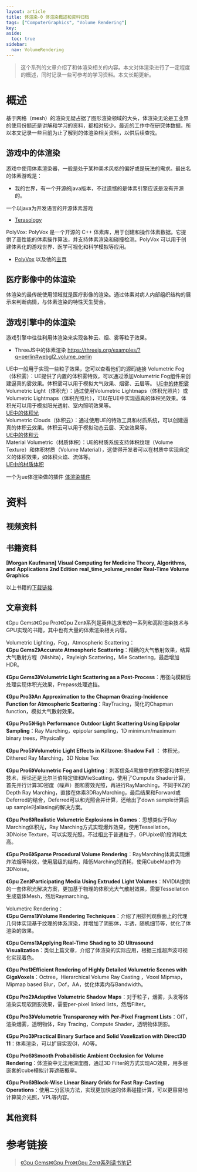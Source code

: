 ```yaml
---
layout: article
title: 体渲染-0 体渲染概述和资料归档
tags: ["ComputerGraphics", "Volume Rendering"]
key: 
aside:
  toc: true
sidebar:
  nav: VolumeRendering
---
```





> 这个系列的文章介绍了和体渲染相关的内容。本文对体渲染进行了一定程度的概述，同时记录一些可参考的学习资料。本文长期更新。


# 概述
基于网格（mesh）的渲染无疑占据了图形渲染领域的大头，体渲染无论是工业界的使用份额还是讲解和学习的资料，都相对较少。最近的工作中在研究体数据，所以本文记录一些目前为止了解到的体渲染相关资料，以供后续查找。

## 游戏中的体渲染
游戏中使用体素渲染器，一般是处于某种美术风格的偏好或是玩法的需求。最出名的体素游戏是：
- 我的世界，有一个开源的java版本，不过遗憾的是体素引擎应该是没有开源的。

一个以java为开发语言的开源体素游戏
- [Terasology](https://github.com/MovingBlocks/Terasology)


PolyVox: PolyVox 是一个开源的 C++ 体素库，用于创建和操作体素数据。它提供了高性能的体素操作算法，并支持体素渲染和碰撞检测。PolyVox 可以用于创建体素化的游戏世界、医学可视化和科学模拟等应用。
- [PolyVox](https://bitbucket.org/volumesoffun/polyvox/) 以及他的[主页](http://www.volumesoffun.com/polyvox-about/)



## 医疗影像中的体渲染
体渲染的最传统使用领域就是医疗影像的渲染。通过体素对病人内部组织结构的展示来判断病情，与体素渲染的特性天生契合。

## 游戏引擎中的体渲染
游戏引擎中往往利用体渲染来实现各种云、烟、雾等粒子效果。
- ThreeJS中的体素渲染 https://threejs.org/examples/?q=perlin#webgl2_volume_perlin



UE中一般用于实现一些粒子效果，您可以查看他们的源码链接
Volumetric Fog（体积雾）：UE提供了内置的体积雾特效，可以通过添加Volumetric Fog组件来创建逼真的雾效果。体积雾可以用于模拟大气效果、烟雾、云层等。
[UE中的体积雾](https://github.com/EpicGames/UnrealEngine/blob/463443057fb97f1af0d2951705324ce8818d2a55/Engine/Source/Runtime/Renderer/Private/VolumetricFog.cpp#L2)  
Volumetric Light（体积光）：通过使用Volumetric Lightmaps（体积光照片）或Volumetric Lightmaps（体积光照片），可以在UE中实现逼真的体积光效果。体积光可以用于模拟阳光透射、室内照明效果等。  
[UE中的体积光]()  
Volumetric Clouds（体积云）：通过使用UE的特效工具和材质系统，可以创建逼真的体积云效果。体积云可以用于模拟动态云层、天空效果等。  
[UE中的体积云]()  
Material Volumetric（材质体积）：UE的材质系统支持体积纹理（Volume Texture）和体积材质（Volume Material），这使得开发者可以在材质中实现自定义的体积效果，如体积火焰、流体等。  
[UE中的材质体积]()  

一个为ue体渲染做的插件
[体渲染插件](https://github.com/Phyronnaz/VoxelPlugin)


# 资料

## 视频资料

## 书籍资料

**[Morgan Kaufmann] Visual Computing for Medicine Theory, Algorithms, and Applications 2nd Edition**
**real_time_volume_render**
**Real-Time Volume Graphics**

以上书籍的[下载链接]().

## 文章资料
《Gpu Gems》《Gpu Pro》《Gpu Zen》系列是英伟达发布的一系列和高阶渲染技术与GPU实现的书籍，其中也有大量的体素渲染相关内容。

Volumetric Lighting，Fog，Atmospheric Scattering：  
**《Gpu Gems2》Accurate Atmospheric Scattering**：精确的大气散射效果，结算大气散射方程（Nishita），Rayleigh Scattering，Mie Scattering，最后增加HDR。

**《Gpu Gems3》Volumetric Light Scattering as a Post-Process**：用径向模糊后处理实现体积光效果，Prepass处理遮挡。

**《Gpu Pro3》An Approximation to the Chapman Grazing-Incidence Function for Atmospheric Scattering**：RayTracing，简化的Chapman function，模拟大气散射效果。

**《Gpu Pro5》High Performance Outdoor Light Scattering Using Epipolar Sampling**：Ray Marching，epipolar sampling，1D minimum/maximum binary trees，Physically

**《Gpu Pro5》Volumetric Light Effects in Killzone: Shadow Fall** ： 体积光，Dithered Ray Marching，3D Noise Tex

**《Gpu Pro6》Volumetric Fog and Lighting**：刺客信条4黑旗中的体积雾和体积光技术，理论还是比尔兰伯特定律和MieScatting，使用了Cumpute Shader计算，首先并行计算3D密度（噪声）图和雾效光照，再进行RayMarching，不同于KZ的Depth Ray Marching，直接在体素3DRayMarching，最后结果和Forward或Deferred的结合，Deferred可以和光照合并计算，还给出了down sample计算后up sample时aliasing的解决方案。

**《Gpu Pro6》Realistic Volumetric Explosions in Games**：思想类似于Ray Marching体积光，Ray Marching方式实现爆炸效果，使用Tessellation，3DNoise Texture，可以实现光照。不过相比于普通粒子，GPUpixel阶段消耗太高。

**《Gpu Pro6》Sparse Procedural Volume Rendering**：RayMarching体素实现爆炸浓烟等特效，使用层级的结构，降低Marching的消耗，使用CubeMap作为3DNoise。

**《Gpu Zen》Participating Media Using Extruded Light Volumes**：NVIDIA提供的一套体积光解决方案，更加基于物理的体积光大气散射效果，需要Tessellation生成载体Mesh，然后Raymarching。

Volumetirc Rendering：  
**《Gpu Gems1》Volume Rendering Techniques**：介绍了用排列观察面上的代理几何体实现基于纹理的体系渲染，并增加了阴影体，半透，随机细节等，优化了体渲染的效果。

**《Gpu Gems1》Applying Real-Time Shading to 3D Ultrasound Visualization**：类似上篇文章，介绍了体渲染的实际应用，根据三维超声波可视化实现着色。

**《Gpu Pro1》Efficient Rendering of Highly Detailed Volumetric Scenes with GigaVoxels**：Octree，Hierarchical Volume Ray Casting ，Voxel Mipmap，Mipmap based Blur，Dof，AA，优化体素内存Bandwidth。

**《Gpu Pro2》Adaptive Volumetric Shadow Maps**：对于粒子，烟雾，头发等体渲染实现软阴影效果，需要per-pixel linked lists，然后Filter。

**《Gpu Pro3》Volumetric Transparency with Per-Pixel Fragment Lists**：OIT，渲染烟雾，透明物体，Ray Tracing，Compute Shader，透明物体阴影。

**《Gpu Pro3》Practical Binary Surface and Solid Voxelization with Direct3D 11**：体素渲染，可以扩展实现GI，AO等。

**《Gpu Pro6》Smooth Probabilistic Ambient Occlusion for Volume Rendering**：体渲染中无法用深度图，通过3D Filter的方式实现AO效果，用多层嵌套的cube模拟计算遮蔽概率。

**《Gpu Pro6》Block-Wise Linear Binary Grids for Fast Ray-Casting Operations**：使用二分区块方法，实现更加快速的体素碰撞计算，可以更容易地计算简介光照，VPL等内容。




## 其他资料


# 参考链接
> [《Gpu Gems》《Gpu Pro》《Gpu Zen》系列读书笔记](https://blog.csdn.net/puppet_master/article/details/87172148)

<br />
